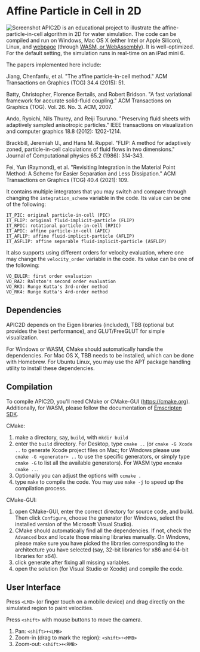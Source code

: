 Affine Particle in Cell in 2D
================
![Screenshot](https://yunfei.work/apic2d/apic2d_pad.jpg)
APIC2D is an educational project to illustrate the affine-particle-in-cell algorithm in 2D for water simulation. The code can be compiled and run on Windows, Mac OS X (either Intel or Apple Silicon), Linux, and [webpage](https://yunfei.work/apic2d/) (through [WASM, or WebAssembly](https://webassembly.org/)). It is well-optimized. For the default setting, the simulation runs in real-time on an iPad mini 6.

The papers implemented here include:

Jiang, Chenfanfu, et al. "The affine particle-in-cell method." ACM Transactions on Graphics (TOG) 34.4 (2015): 51.

Batty, Christopher, Florence Bertails, and Robert Bridson. "A fast variational framework for accurate solid-fluid coupling." ACM Transactions on Graphics (TOG). Vol. 26. No. 3. ACM, 2007.

Ando, Ryoichi, Nils Thurey, and Reiji Tsuruno. "Preserving fluid sheets with adaptively sampled anisotropic particles." IEEE transactions on visualization and computer graphics 18.8 (2012): 1202-1214.

Brackbill, Jeremiah U., and Hans M. Ruppel. "FLIP: A method for adaptively zoned, particle-in-cell calculations of fluid flows in two dimensions." Journal of Computational physics 65.2 (1986): 314-343.

Fei, Yun (Raymond), et al. "Revisiting Integration in the Material Point Method: A Scheme for Easier Separation and Less Dissipation." ACM Transactions on Graphics (TOG) 40.4 (2021): 109.

It contains multiple integrators that you may switch and compare through changing the `integration_scheme` variable in the code. Its value can be one of the following:
```
IT_PIC: original particle-in-cell (PIC)
IT_FLIP: original fluid-implicit-particle (FLIP)
IT_RPIC: rotational particle-in-cell (RPIC)
IT_APIC: affine particle-in-cell (APIC)
IT_AFLIP: affine fluid-implicit-particle (AFLIP)
IT_ASFLIP: affine separable fluid-implicit-particle (ASFLIP)
```

It also supports using different orders for velocity evaluation, where one may change the `velocity_order` variable in the code. Its value can be one of the following:
```
VO_EULER: first order evaluation
VO_RA2: Ralston's second order evaluation
VO_RK3: Runge Kutta's 3rd-order method
VO_RK4: Runge Kutta's 4rd-order method
```

Dependencies
--------------------
APIC2D depends on the Eigen libraries (included), TBB (optional but provides the best performance), and GLUT/FreeGLUT for simple visualization. 

For Windows or WASM, CMake should automatically handle the dependencies. For Mac OS X, TBB needs to be installed, which can be done with Homebrew. For Ubuntu Linux, you may use the APT package handling utility to install these dependencies. 

Compilation
-----------------
To compile APIC2D, you'll need CMake or CMake-GUI (https://cmake.org). Additionally, for WASM, please follow the documentation of [Emscripten SDK](https://emscripten.org/docs/getting_started/index.html).

CMake:
1. make a directory, say, `build`, with `mkdir build`
2. enter the `build` directory. For Desktop, type `cmake ..` (or `cmake -G Xcode ..` to generate Xcode project files on Mac; for Windows please use `cmake -G <generator> ..` to use the specific generators, or simply type `cmake -G` to list all the available generators). For WASM type `emcmake cmake ..`.
3. Optionally you can adjust the options with `ccmake .`
4. type `make` to compile the code. You may use `make -j` to speed up the compilation process.

CMake-GUI:
1. open CMake-GUI, enter the correct directory for source code, and build. Then click `Configure`, choose the generator (for Windows, select the installed version of the Microsoft Visual Studio).
2. CMake should automatically find all the dependencies. If not, check the `Advanced` box and locate those missing libraries manually. On Windows, please make sure you have picked the libraries corresponding to the architecture you have selected (say, 32-bit libraries for x86 and 64-bit libraries for x64).
3. click generate after fixing all missing variables.
4. open the solution (for Visual Studio or Xcode) and compile the code.

User Interface
-----------------
Press `<LMB>` (or finger touch on a mobile device) and drag directly on the simulated region to paint velocities.

Press `<shift>` with mouse buttons to move the camera. 
1. Pan: `<shift>+<LMB>`
2. Zoom-in (drag to mark the region): `<shift>+<MMB>`
3. Zoom-out: `<shift>+<RMB>`
